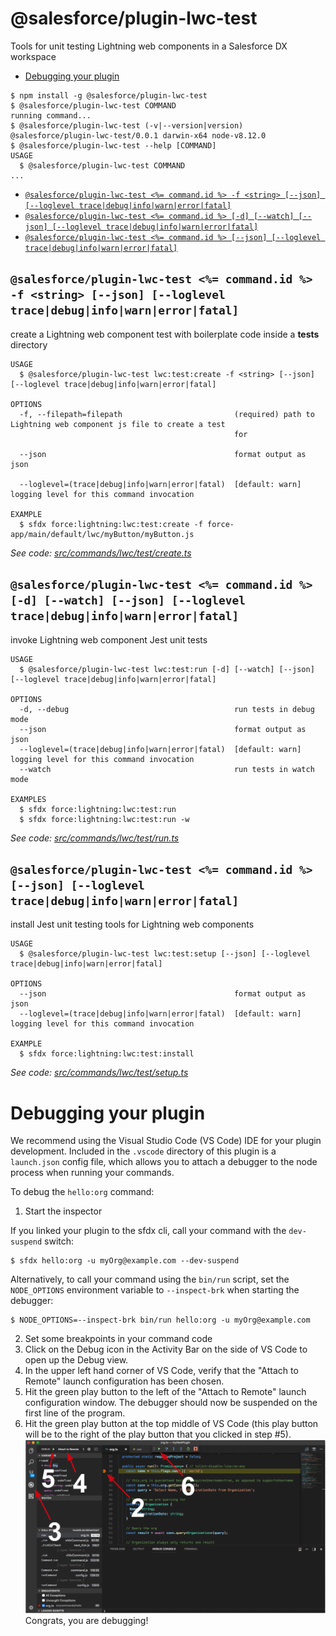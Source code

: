 @salesforce/plugin-lwc-test
=============

Tools for unit testing Lightning web components in a Salesforce DX workspace

<!-- toc -->
* [Debugging your plugin](#debugging-your-plugin)
<!-- tocstop -->
<!-- install -->
<!-- usage -->
```sh-session
$ npm install -g @salesforce/plugin-lwc-test
$ @salesforce/plugin-lwc-test COMMAND
running command...
$ @salesforce/plugin-lwc-test (-v|--version|version)
@salesforce/plugin-lwc-test/0.0.1 darwin-x64 node-v8.12.0
$ @salesforce/plugin-lwc-test --help [COMMAND]
USAGE
  $ @salesforce/plugin-lwc-test COMMAND
...
```
<!-- usagestop -->
<!-- commands -->
* [`@salesforce/plugin-lwc-test <%= command.id %> -f <string> [--json] [--loglevel trace|debug|info|warn|error|fatal]`](#salesforceplugin-lwc-test--commandid---f-string---json---loglevel-tracedebuginfowarnerrorfatal)
* [`@salesforce/plugin-lwc-test <%= command.id %> [-d] [--watch] [--json] [--loglevel trace|debug|info|warn|error|fatal]`](#salesforceplugin-lwc-test--commandid---d---watch---json---loglevel-tracedebuginfowarnerrorfatal)
* [`@salesforce/plugin-lwc-test <%= command.id %> [--json] [--loglevel trace|debug|info|warn|error|fatal]`](#salesforceplugin-lwc-test--commandid----json---loglevel-tracedebuginfowarnerrorfatal)

## `@salesforce/plugin-lwc-test <%= command.id %> -f <string> [--json] [--loglevel trace|debug|info|warn|error|fatal]`

create a Lightning web component test with boilerplate code inside a __tests__ directory

```
USAGE
  $ @salesforce/plugin-lwc-test lwc:test:create -f <string> [--json] [--loglevel trace|debug|info|warn|error|fatal]

OPTIONS
  -f, --filepath=filepath                         (required) path to Lightning web component js file to create a test
                                                  for

  --json                                          format output as json

  --loglevel=(trace|debug|info|warn|error|fatal)  [default: warn] logging level for this command invocation

EXAMPLE
  $ sfdx force:lightning:lwc:test:create -f force-app/main/default/lwc/myButton/myButton.js
```

_See code: [src/commands/lwc/test/create.ts](https://github.com/trevor-bliss/sfdx-lwc-test/blob/v0.0.1/src/commands/lwc/test/create.ts)_

## `@salesforce/plugin-lwc-test <%= command.id %> [-d] [--watch] [--json] [--loglevel trace|debug|info|warn|error|fatal]`

invoke Lightning web component Jest unit tests

```
USAGE
  $ @salesforce/plugin-lwc-test lwc:test:run [-d] [--watch] [--json] [--loglevel trace|debug|info|warn|error|fatal]

OPTIONS
  -d, --debug                                     run tests in debug mode
  --json                                          format output as json
  --loglevel=(trace|debug|info|warn|error|fatal)  [default: warn] logging level for this command invocation
  --watch                                         run tests in watch mode

EXAMPLES
  $ sfdx force:lightning:lwc:test:run
  $ sfdx force:lightning:lwc:test:run -w
```

_See code: [src/commands/lwc/test/run.ts](https://github.com/trevor-bliss/sfdx-lwc-test/blob/v0.0.1/src/commands/lwc/test/run.ts)_

## `@salesforce/plugin-lwc-test <%= command.id %> [--json] [--loglevel trace|debug|info|warn|error|fatal]`

install Jest unit testing tools for Lightning web components

```
USAGE
  $ @salesforce/plugin-lwc-test lwc:test:setup [--json] [--loglevel trace|debug|info|warn|error|fatal]

OPTIONS
  --json                                          format output as json
  --loglevel=(trace|debug|info|warn|error|fatal)  [default: warn] logging level for this command invocation

EXAMPLE
  $ sfdx force:lightning:lwc:test:install
```

_See code: [src/commands/lwc/test/setup.ts](https://github.com/trevor-bliss/sfdx-lwc-test/blob/v0.0.1/src/commands/lwc/test/setup.ts)_
<!-- commandsstop -->
<!-- debugging-your-plugin -->
# Debugging your plugin
We recommend using the Visual Studio Code (VS Code) IDE for your plugin development. Included in the `.vscode` directory of this plugin is a `launch.json` config file, which allows you to attach a debugger to the node process when running your commands.

To debug the `hello:org` command: 
1. Start the inspector
  
If you linked your plugin to the sfdx cli, call your command with the `dev-suspend` switch: 
```sh-session
$ sfdx hello:org -u myOrg@example.com --dev-suspend
```
  
Alternatively, to call your command using the `bin/run` script, set the `NODE_OPTIONS` environment variable to `--inspect-brk` when starting the debugger:
```sh-session
$ NODE_OPTIONS=--inspect-brk bin/run hello:org -u myOrg@example.com
```

2. Set some breakpoints in your command code
3. Click on the Debug icon in the Activity Bar on the side of VS Code to open up the Debug view.
4. In the upper left hand corner of VS Code, verify that the "Attach to Remote" launch configuration has been chosen.
5. Hit the green play button to the left of the "Attach to Remote" launch configuration window. The debugger should now be suspended on the first line of the program. 
6. Hit the green play button at the top middle of VS Code (this play button will be to the right of the play button that you clicked in step #5).
<br><img src=".images/vscodeScreenshot.png" width="480" height="278"><br>
Congrats, you are debugging!
